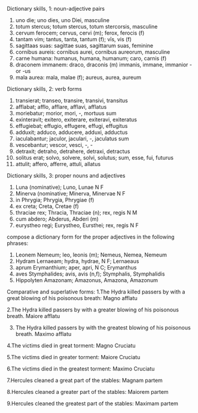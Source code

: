 Dictionary skills, 1: noun-adjective pairs 
1. uno die; uno dies, uno Diei, masculine 
2. totum stercus; totum stercus, totum stercorsis, masculine 
3. cervum ferocem; cervus, cervi (m); ferox, ferocis (f) 
4. tantam vim; tantus, tanta, tantum (f); vīs, vis (f)
5. sagittaas suas: sagittae suas, sagittarum suas, feminine 
6. cornibus aureis: cornibus aurei, cornibus aureorum, masculine 
7. carne humana: humanus, humana, humanum; caro, carnis (f)  
8. draconem immanem: draco, draconis (m) immanis, immane, immanior -or -us
9. mala aurea: mala, malae (f); aureus, aurea, aureum 

Dictionary skills, 2: verb forms 
1. transierat; transeo, transire, transivi, transitus 
2. afflabat; afflo, afflare, afflavi, afflatus 
3. moriebatur; morior, mori, -, mortuus sum
4. exinteravit; exitero, exiterare, exiteravi, exiteratus 
5. effugiebat; effugio, effugere, effugi, effugitus 
6. adduxit; adduco, adducere, adduxi, adductus 
7. iaculabantur; jaculor, jaculari, -, jaculatus sum 
8. vescebantur; vescor, vesci, -, -
9. detraxit; detraho, detrahere, detraxi, detractus 
10. solitus erat; solvo, solvere, solvi, solutus; sum, esse, fui, futurus
11. attulit; affero, afferre, attuli, allatus 

Dictionary skills, 3: proper nouns and adjectives 
1. Luna (nominative); Luno, Lunae N F
2. Minerva (nominative; Minerva, Minervae N F
3. in Phrygia; Phrygia, Phrygiae (f) 
4. ex creta; Creta, Cretae (f) 
5. thraciae rex; Thracia, Thraciae (n); rex, regis N M
6. cum abdero; Abderus, Abderi (m) 
7. eurystheo regi; Eurystheo, Eursthei; rex, regis N F 

compose a dictionary form for the proper adjectives in the following phrases: 
1. Leonem Nemeum; leo, leonis (m); Nemeus, Nemea, Nemeum  
2. Hydram Lernaeam; hydra, hydrae, N F; Lernaeaus 
3. aprum Erymanthium; aper, apri, N C; Erymanthus 
4. aves Stymphalides; avis, avis (n,f); Stymphalis, Stymphalidis
5. Hippolyten Amazonam; Amazonus, Amazona, Amazonum 

Comparative and superlative forms: 
1.The Hydra killed passers by with a great blowing of his poisonous breath: Magno afflatu 

2.The Hydra killed passers by with a greater blowing of his poisonous breath. Maiore afflatu

3. The Hydra killed passers by with the greatest blowing of his poisonous breath. Maximo afflatu 

4.The victims died in great torment: Magno Cruciatu 

5.The victims died in greater torment: Maiore Cruciatu 

6.The victims died in the greatest torment: Maximo Cruciatu

7.Hercules cleaned a great part of the stables: Magnam partem 

8.Hercules cleaned a greater part of the stables: Maiorem partem 

9.Hercules cleaned the greatest part of the stables: Maximam partem 
